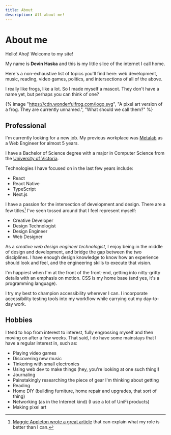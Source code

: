```yaml
---
title: About
description: All about me!
---
```


# About me

Hello! Ahoj! Welcome to my site!

My name is **Devin Haska** and this is my little slice of the internet I call home.

Here's a non-exhaustive list of topics you'll find here: web development, music, reading, video games, politics, and intersections of all of the above.

I really like frogs, like a lot. So I made myself a mascot. They don't have a name yet, but perhaps you can think of one?

{% image "https://cdn.wonderfulfrog.com/logo.svg", "A pixel art version of a frog. They are currently unnamed.", "What should we call them?" %}

## Professional

I'm currently looking for a new job. My previous workplace was [Metalab][metalab] as a Web Engineer for almost 5 years.

I have a Bachelor of Science degree with a major in Computer Science from the [University of Victoria][uvic].

Technologies I have focused on in the last few years include:

- React
- React Native
- TypeScript
- Next.js

I have a passion for the intersection of development and design. There are a few titles[^1] I've seen tossed around that I feel represent myself:

- Creative Developer
- Design Technologist
- Design Engineer
- Web Designer

As a _creative web design engineer technologist_, I enjoy being in the middle of design and development, and bridge the gap between the two disciplines. I have enough design knowledge to know how an experience should look and feel, and the engineering skills to execute that vision.

I'm happiest when I'm at the front of the front-end, getting into nitty-gritty details with an emphasis on motion. CSS is my home base (and yes, it's a programming language).

I try my best to champion accessibility wherever I can. I incorporate accessibility testing tools into my workflow while carrying out my day-to-day work.

## Hobbies

I tend to hop from interest to interest, fully engrossing myself and then moving on after a few weeks. That said, I do have some mainstays that I have a regular interest in, such as:

- Playing video games
- Discovering new music
- Tinkering with small electronics
- Using web dev to make things (hey, you're looking at one such thing!)
- Journaling
- Painstakingly researching the piece of gear I'm thinking about getting
- Reading
- Home DIY (building furniture, home repair and upgrades, that sort of thing)
- Networking (as in the Internet kind) (I use a lot of UniFi products)
- Making pixel art

[metalab]: https://metalab.com
[uvic]: https://uvic.ca

[^1]: [Maggie Appleton wrote a great article][design-eng] that can explain what my role is better than I can.

[design-eng]: https://maggieappleton.com/design-engineers
